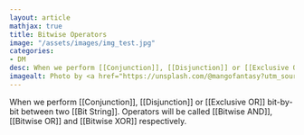 ```yaml
---
layout: article
mathjax: true
title: Bitwise Operators
image: "/assets/images/img_test.jpg"
categories:
- DM
desc: When we perform [[Conjunction]], [[Disjunction]] or [[Exclusive OR]] bit-by-bit between two [[Bit String]]. Operators will be called [[Bitwise AND]], [[Bitwise OR]] and [[Bitwise XOR]] respectively. 
imagealt: Photo by <a href="https://unsplash.com/@mangofantasy?utm_source=unsplash&utm_medium=referral&utm_content=creditCopyText">Tim Johnson</a> on <a href="https://unsplash.com/s/photos/logic?utm_source=unsplash&utm_medium=referral&utm_content=creditCopyText">Unsplash</a>
---
```

When we perform [[Conjunction]], [[Disjunction]] or [[Exclusive OR]] bit-by-bit between two [[Bit String]]. Operators will be called [[Bitwise AND]], [[Bitwise OR]] and [[Bitwise XOR]] respectively.